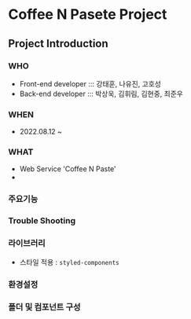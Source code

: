 # Coffee N Pasete Project
## Project Introduction
### WHO
- Front-end developer ::: 강태훈, 나유진, 고호성
- Back-end developer ::: 박상욱, 김휘림, 김현중, 최준우

### WHEN
- 2022.08.12 ~

### WHAT
- Web Service 'Coffee N Paste'
- 

### 주요기능

### Trouble Shooting

### 라이브러리
- 스타일 적용 : `styled-components`

### 환경설정

### 폴더 및 컴포넌트 구성
